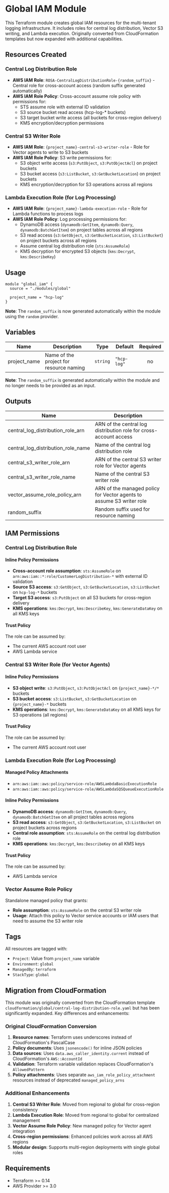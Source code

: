 # Global IAM Module

This Terraform module creates global IAM resources for the multi-tenant logging infrastructure. It includes roles for central log distribution, Vector S3 writing, and Lambda execution. Originally converted from CloudFormation templates but now expanded with additional capabilities.

## Resources Created

### Central Log Distribution Role
- **AWS IAM Role**: `ROSA-CentralLogDistributionRole-{random_suffix}` - Central role for cross-account access (random suffix generated automatically)
- **AWS IAM Role Policy**: Cross-account assume role policy with permissions for:
  - STS assume role with external ID validation
  - S3 source bucket read access (hcp-log-* buckets)
  - S3 target bucket write access (all buckets for cross-region delivery)
  - KMS encryption/decryption permissions

### Central S3 Writer Role
- **AWS IAM Role**: `{project_name}-central-s3-writer-role` - Role for Vector agents to write to S3 buckets
- **AWS IAM Role Policy**: S3 write permissions for:
  - S3 object write access (`s3:PutObject`, `s3:PutObjectAcl`) on project buckets
  - S3 bucket access (`s3:ListBucket`, `s3:GetBucketLocation`) on project buckets
  - KMS encryption/decryption for S3 operations across all regions

### Lambda Execution Role (for Log Processing)
- **AWS IAM Role**: `{project_name}-lambda-execution-role` - Role for Lambda functions to process logs
- **AWS IAM Role Policy**: Log processing permissions for:
  - DynamoDB access (`dynamodb:GetItem`, `dynamodb:Query`, `dynamodb:BatchGetItem`) on project tables across all regions
  - S3 read access (`s3:GetObject`, `s3:GetBucketLocation`, `s3:ListBucket`) on project buckets across all regions
  - Assume central log distribution role (`sts:AssumeRole`)
  - KMS decryption for encrypted S3 objects (`kms:Decrypt`, `kms:DescribeKey`)

## Usage

```hcl
module "global_iam" {
  source = "./modules/global"
  
  project_name = "hcp-log"
}
```

**Note**: The `random_suffix` is now generated automatically within the module using the `random` provider.

## Variables

| Name | Description | Type | Default | Required |
|------|-------------|------|---------|:--------:|
| project_name | Name of the project for resource naming | `string` | `"hcp-log"` | no |

**Note**: The `random_suffix` is generated automatically within the module and no longer needs to be provided as an input.

## Outputs

| Name | Description |
|------|-------------|
| central_log_distribution_role_arn | ARN of the central log distribution role for cross-account access |
| central_log_distribution_role_name | Name of the central log distribution role |
| central_s3_writer_role_arn | ARN of the central S3 writer role for Vector agents |
| central_s3_writer_role_name | Name of the central S3 writer role |
| vector_assume_role_policy_arn | ARN of the managed policy for Vector agents to assume S3 writer role |
| random_suffix | Random suffix used for resource naming |

## IAM Permissions

### Central Log Distribution Role

#### Inline Policy Permissions
- **Cross-account role assumption**: `sts:AssumeRole` on `arn:aws:iam::*:role/CustomerLogDistribution-*` with external ID validation
- **Source S3 access**: `s3:GetObject`, `s3:GetBucketLocation`, `s3:ListBucket` on `hcp-log-*` buckets
- **Target S3 access**: `s3:PutObject` on all S3 buckets for cross-region delivery
- **KMS operations**: `kms:Decrypt`, `kms:DescribeKey`, `kms:GenerateDataKey` on all KMS keys

#### Trust Policy
The role can be assumed by:
- The current AWS account root user
- AWS Lambda service

### Central S3 Writer Role (for Vector Agents)

#### Inline Policy Permissions
- **S3 object write**: `s3:PutObject`, `s3:PutObjectAcl` on `{project_name}-*/*` buckets
- **S3 bucket access**: `s3:ListBucket`, `s3:GetBucketLocation` on `{project_name}-*` buckets  
- **KMS operations**: `kms:Decrypt`, `kms:GenerateDataKey` on all KMS keys for S3 operations (all regions)

#### Trust Policy
The role can be assumed by:
- The current AWS account root user

### Lambda Execution Role (for Log Processing)

#### Managed Policy Attachments
- `arn:aws:iam::aws:policy/service-role/AWSLambdaBasicExecutionRole`
- `arn:aws:iam::aws:policy/service-role/AWSLambdaSQSQueueExecutionRole`

#### Inline Policy Permissions
- **DynamoDB access**: `dynamodb:GetItem`, `dynamodb:Query`, `dynamodb:BatchGetItem` on all project tables across regions
- **S3 read access**: `s3:GetObject`, `s3:GetBucketLocation`, `s3:ListBucket` on project buckets across regions
- **Central role assumption**: `sts:AssumeRole` on the central log distribution role
- **KMS operations**: `kms:Decrypt`, `kms:DescribeKey` on all KMS keys

#### Trust Policy
The role can be assumed by:
- AWS Lambda service

### Vector Assume Role Policy
Standalone managed policy that grants:
- **Role assumption**: `sts:AssumeRole` on the central S3 writer role
- **Usage**: Attach this policy to Vector service accounts or IAM users that need to assume the S3 writer role

## Tags

All resources are tagged with:
- `Project`: Value from `project_name` variable
- `Environment`: `global`
- `ManagedBy`: `terraform`
- `StackType`: `global`

## Migration from CloudFormation

This module was originally converted from the CloudFormation template `cloudformation/global/central-log-distribution-role.yaml` but has been significantly expanded. Key differences and enhancements:

### Original CloudFormation Conversion
1. **Resource names**: Terraform uses underscores instead of CloudFormation's PascalCase
2. **Policy documents**: Uses `jsonencode()` for inline JSON policies
3. **Data sources**: Uses `data.aws_caller_identity.current` instead of CloudFormation's `AWS::AccountId`
4. **Validation**: Terraform variable validation replaces CloudFormation's `AllowedPattern`
5. **Policy attachments**: Uses separate `aws_iam_role_policy_attachment` resources instead of deprecated `managed_policy_arns`

### Additional Enhancements
1. **Central S3 Writer Role**: Moved from regional to global for cross-region consistency
2. **Lambda Execution Role**: Moved from regional to global for centralized management
3. **Vector Assume Role Policy**: New managed policy for Vector agent integration
4. **Cross-region permissions**: Enhanced policies work across all AWS regions
5. **Modular design**: Supports multi-region deployments with single global roles

## Requirements

- Terraform >= 0.14
- AWS Provider >= 3.0